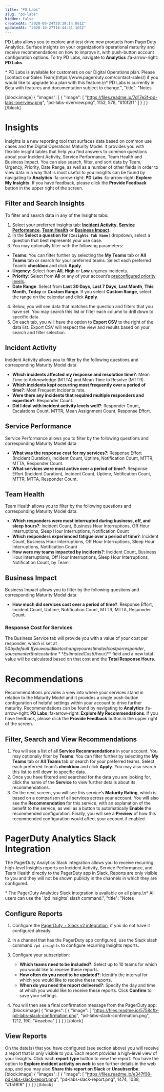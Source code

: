 ```yaml
---
title: "PD Labs"
slug: "pd-labs"
hidden: false
createdAt: "2020-09-24T20:39:14.861Z"
updatedAt: "2020-10-27T16:44:31.165Z"
---
```

PD Labs allows you to explore and test drive new products from PagerDuty Analytics. Surface insights on your organization’s operational maturity and receive recommendations on how to improve it, with push-button account configuration options. To try PD Labs, navigate to **Analytics** :fa-arrow-right: **PD Labs**. 

<Callout type="info" title="Info">
* PD Labs is available for customers on our Digital Operations plan. Please [contact our Sales Team](https://www.pagerduty.com/contact-sales/) if you would like to upgrade to a plan with this feature.\n* PD Labs is currently in Beta with features and documentation subject to change.",
  "title": "Notes
</Callout>



[block:image]
{
  "images": [
    {
      "image": [
        "https://files.readme.io/7d17e3f-pd-labs-overview.png",
        "pd-labs-overview.png",
        1152,
        578,
        "#f0f2f1"
      ]
    }
  ]
}
[/block]
# Insights

Insights is a new reporting tool that surfaces data based on common use cases and the Digital Operations Maturity Model. It provides you with flexible insight tables that help you find answers to common questions about your Incident Activity, Service Performance, Team Health and Business Impact. You can also search, filter, and sort data by Team, Urgency, Priority, Date Range, as well as a number of other fields in order to view data in a way that is most useful to you.Insights can be found by navigating to **Analytics** :fa-arrow-right: **PD Labs** :fa-arrow-right: **Explore My Insights**. If you have feedback, please click the **Provide Feedback** button in the upper right of the screen.

## Filter and Search Insights

To filter and search data in any of the Insights tabs:

1. Select your preferred insights tab: [**Incident Activity**](https://support.pagerduty.com/docs/pd-labs#incident-activity), [**Service Performance**](https://support.pagerduty.com/docs/pd-labs#service-performance), [**Team Health**](https://support.pagerduty.com/docs/pd-labs#team-health) or [**Business Impact**](https://support.pagerduty.com/docs/pd-labs#business-impact).
2. In the **Select a question for `[Insights Tab Name]`** dropdown, select a question that best represents your use case.
3. You may optionally filter with the following parameters: 
  * **Teams**: You can filter further by selecting the **My Teams** tab or **All Teams** tab or search for your preferred teams. Select each preferred Team’s **checkbox** and click **Apply**.
   * **Urgency**: Select from **All**, **High** or **Low** urgency incidents.
   * **Priority**: Select from **All** or any of your account’s [preconfigured priority levels](https://support.pagerduty.com/docs/incident-priority#enabling-incident-priority).
   * **Date Range**: Select from **Last 30 Days**, **Last 7 Days**, **Last Month**, **This Month**, **Today** or **Custom Range**. If you select **Custom Range**, select the range on the calendar and click **Apply**.
4. Below, you will see data that matches the question and filters that you have set. You may search this list or filter each column to drill down to specific data. 
5. On each tab, you will have the option to **Export CSV** to the right of the data list. Export CSV will respect the view and results based on your search and filter selection.  

## Incident Activity

Incident Activity allows you to filter by the following questions and corresponding Maturity Model data:

* **Which incidents affected my response and resolution time?**: Mean Time to Acknowledge (MTTA) and Mean Time to Resolve (MTTR). 
* **Which incidents kept occurring most frequently over a period of time?**: Most Frequent Incidents rate. 
* **Were there any incidents that required multiple responders and expertise?**: Responder Count.
* **Did I deal with incident activity levels well?**: Responder Count, Escalations Count, MTTR, Mean Assignment Count, Response Effort.

## Service Performance

Service Performance allows you to filter by the following questions and corresponding Maturity Model data:

* **What was the response cost for my services?**: Response Effort (Incident Duration), Incident Count, Uptime, Notification Count, MTTR, MTTA, Responder Count.
* **What services were most active over a period of time?**: Response Effort (Incident Duration), Incident Count, Uptime, Notification Count, MTTR, MTTA, Responder Count.

## Team Health 

Team Health allows you to filter by the following questions and corresponding Maturity Model data:

* **Which responders were most interrupted during business, off, and sleep hours?**: Incident Count, Business Hour Interruptions, Off Hour Interruptions, Sleep Hour Interruptions, Notification Count
* **Which responders experienced fatigue over a period of time?**: Incident Count, Business Hour Interruptions, Off Hour Interruptions, Sleep Hour Interruptions, Notification Count
* **How were my teams impacted by incidents?**: Incident Count, Business Hour Interruptions, Off Hour Interruptions, Sleep Hour Interruptions, Notification Count, by Team

## Business Impact

Business Impact allows you to filter by the following questions and corresponding Maturity Model data:

* **How much did services cost over a period of time?**: Response Effort, Incident Count, Uptime, Notification Count, MTTR, MTTA, Responder Count.

### Response Cost for Services

The Business Service tab will provide you with a value of your cost per responder, which is set at $50 by default. If you would like to change your estimated cost per responder, you can enter that cost in the **Estimated Cost ($/hour)** field and a new total value will be calculated based on that cost and the **Total Response Hours**. 

# Recommendations

Recommendations provides a view into where your services stand in relation to the Maturity Model and it provides a single push-button configuration of helpful settings within your account to drive further maturity. Recommendations can be found by navigating to **Analytics** :fa-arrow-right: **PD Labs** :fa-arrow-right: **Explore My Recommendations**. If you have feedback, please click the **Provide Feedback** button in the upper right of the screen.

## Filter, Search and View Recommendations

1. You will see a list of all **Service Recommendations** in your account. You may optionally filter by **Teams**: You can filter further by selecting the **My Teams** tab or **All Teams** tab or search for your preferred teams. Select each preferred Team’s **checkbox** and click **Apply**. You may also search this list to drill down to specific data. 
2. Once you have filtered and searched for the data you are looking for, click the name of the **Service** to view further details about its recommendations.
3. On the next screen, you will see this service’s **Maturity Rating**, which is based on a comparison of all services across your account. You will also see the **Recommendation** for this service, with an explanation of the benefit to the service, as well as a button to automatically **Enable** the recommended configuration. Finally, you will see a **Preview** of how this recommended configuration would affect your account if enabled.  

# PagerDuty Analytics Slack Integration 

The PagerDuty Analytics Slack integration allows you to receive recurring, high-level Insights reports on Incident Activity, Service Performance, and Team Health directly to the PagerDuty app in Slack. Reports are only visible to you and they will not be shown publicly in the channels in which they are configured.

<Callout type="info" title="Info">
* The PagerDuty Analytics Slack integration is available on all plans.\n* All users can use the `/pd insights` slash command.",
  "title": "Notes
</Callout>


## Configure Reports

1. Configure the [PagerDuty + Slack v2 integration](https://support.pagerduty.com/docs/slack-integration-guide), if you do not have it configured already.
2. In a channel that has the PagerDuty app configured, use the Slack slash command `/pd insights` to configure recurring Insights reports. 
3. Configure your subscription:

   * **Which teams need to be included?**: Select up to 10 teams for which you would like to receive these reports. 
   * **How often do you need to be updated?**: Identify the interval for which you would like to receive these reports.
   * **When do you need the report delivered?**: Specify the day and time at which you would like to receive these reports.
  Click **Confirm** to save your settings.

4. You will then see a final confirmation message from the PagerDuty app:
[block:image]
{
  "images": [
    {
      "image": [
        "https://files.readme.io/5758cfb-pd-labs-slack-confirmation.png",
        "pd-labs-slack-confirmation.png",
        1212,
        190,
        "#eaebea"
      ]
    }
  ]
}
[/block]
## View Reports

On the date(s) that you have configured (see section above) you will receive a report that is only visible to you. Each report provides a high-level view of your Insights. Click each **report type** button to view the report. You have the option to **Explore incident activity on web** to see further details in the web app, and you may also **Share this report on Slack** or **Unsubscribe**.
[block:image]
{
  "images": [
    {
      "image": [
        "https://files.readme.io/e347f08-pd-labs-slack-report.png",
        "pd-labs-slack-report.png",
        1474,
        1038,
        "#f5f6f6"
      ]
    }
  ]
}
[/block]